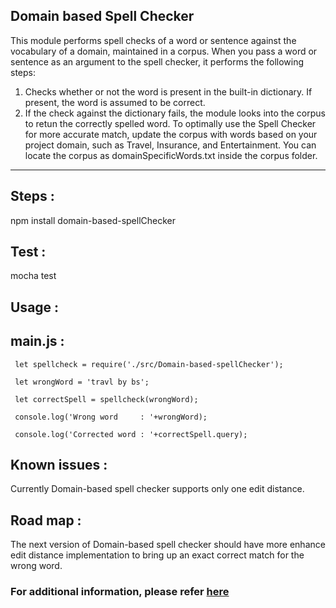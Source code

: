 ## Domain based Spell Checker

This module performs spell checks of a word or sentence against the vocabulary of a domain, maintained in a corpus.  When you pass a word or sentence as an argument to the spell checker, it performs the following steps:
1. Checks whether or not the word is present in the built-in dictionary. If present,  the word is assumed to be correct.
2. If the check against the dictionary fails, the module  looks into the corpus to retun the correctly spelled word.
To optimally use the Spell Checker for more accurate match, update the corpus with words based on your project domain, such as Travel, Insurance, and Entertainment. You can locate the corpus as domainSpecificWords.txt inside the corpus folder.
 ***
## Steps :

npm install domain-based-spellChecker

## Test :

mocha test

## Usage :

## main.js :
 ` let spellcheck = require('./src/Domain-based-spellChecker');`

 ` let wrongWord = 'travl by bs';`

 ` let correctSpell = spellcheck(wrongWord);`

 ` console.log('Wrong word     : '+wrongWord);`
 
 ` console.log('Corrected word : '+correctSpell.query);`

## Known issues :
Currently Domain-based spell checker supports only one edit distance.

## Road map :
The next version of Domain-based spell checker should have more enhance edit distance implementation to bring up an exact correct match for the wrong word.

### For additional information, please refer  [here](https://github.com/pmv718/spell_checker/wiki)
